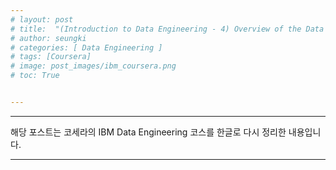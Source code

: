 ```yaml
---
# layout: post
# title:  "(Introduction to Data Engineering - 4) Overview of the Data Ecosystem"
# author: seungki
# categories: [ Data Engineering ]
# tags: [Coursera]
# image: post_images/ibm_coursera.png
# toc: True


---
```


---

해당 포스트는 코세라의 IBM Data Engineering 코스를 한글로 다시 정리한 내용입니다.

---

## 

